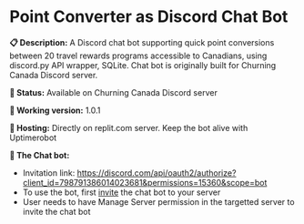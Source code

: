 # Point Converter as Discord Chat Bot


**:clipboard: Description:** A Discord chat bot supporting quick point conversions between 20 travel rewards programs accessible to Canadians, using discord.py API wrapper, SQLite. Chat bot is originally built for Churning Canada Discord server. 

**:hammer: Status:** Available on Churning Canada Discord server

**:pushpin: Working version:** 1.0.1

**:wrench: Hosting:** Directly on replit.com server. Keep the bot alive with Uptimerobot

**:gem: The Chat bot:**
- Invitation link: https://discord.com/api/oauth2/authorize?client_id=798791386014023681&permissions=15360&scope=bot
- To use the bot, first [invite](https://discord.com/api/oauth2/authorize?client_id=798791386014023681&permissions=15360&scope=bot) the chat bot to your server
- User needs to have Manage Server permission in the targetted server to invite the chat bot
